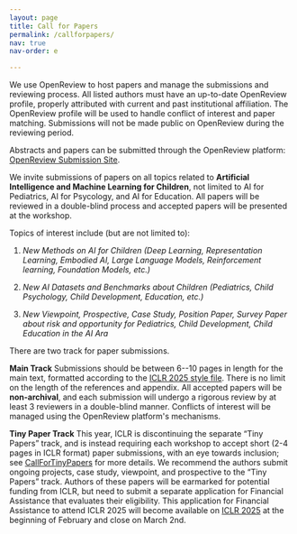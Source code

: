 ```yaml
---
layout: page
title: Call for Papers
permalink: /callforpapers/
nav: true
nav-order: e

---
```


We use OpenReview to host papers and manage the submissions and reviewing process. All listed authors must have an up-to-date OpenReview profile, properly attributed with current and past institutional affiliation. The OpenReview profile will be used to handle conflict of interest and paper matching. Submissions will not be made public on OpenReview during the reviewing period.

Abstracts and papers can be submitted through the OpenReview platform: [OpenReview Submission Site](https://openreview.net/group?id=ICLR.cc/2025/Workshop/AI4CHL).

We invite submissions of papers on all topics related to **Artificial Intelligence and Machine Learning for Children**, not limited to AI for Pediatrics, AI for Psycology, and AI for Education. All papers will be reviewed in a double-blind process and accepted papers will be presented at the workshop.

Topics of interest include (but are not limited to):

1. *New Methods on AI for Children (Deep Learning, Representation Learning, Embodied AI, Large Language Models, Reinforcement learning, Foundation Models, etc.)*

2. *New AI Datasets and Benchmarks about Children (Pediatrics, Child Psychology, Child Development, Education, etc.)*

3. *New Viewpoint, Prospective, Case Study, Position Paper, Survey Paper about risk and opportunity for Pediatrics, Child Development, Child Education in the AI Ara*

There are two track for paper submissions.

**Main Track** Submissions should be between 6--10 pages in length for the main text, formatted according to the [ICLR 2025 style file](https://github.com/ICLR/Master-Template/raw/master/iclr2025.zip). There is no limit on the length of the references and appendix. All accepted papers will be **non-archival**, and each submission will undergo a rigorous review by at least 3 reviewers in a double-blind manner. Conflicts of interest will be managed using the OpenReview platform's mechanisms.


**Tiny Paper Track** This year, ICLR is discontinuing the separate “Tiny Papers” track, and is instead requiring each workshop to accept short (2-4 pages in ICLR format) paper submissions, with an eye towards inclusion; see [CallForTinyPapers](https://iclr.cc/Conferences/2025/CallForTinyPapers) for more details. We recommend the authors submit ongoing projects, case study, viewpoint, and prospective to the “Tiny Papers” track. Authors of these papers will be earmarked for potential funding from ICLR, but need to submit a separate application for Financial Assistance that evaluates their eligibility. This application for Financial Assistance to attend ICLR 2025 will become available on [ICLR 2025](https://iclr.cc/Conferences/2025) at the beginning of February and close on March 2nd.


